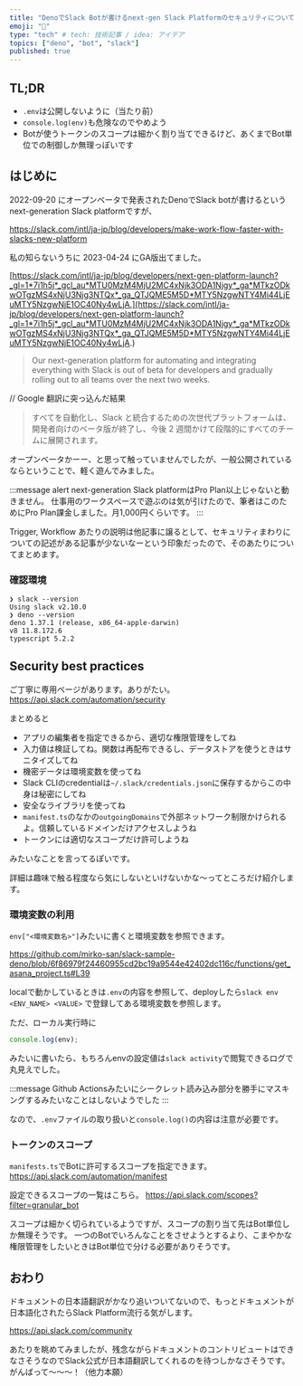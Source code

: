 ```yaml
---
title: "DenoでSlack Botが書けるnext-gen Slack Platformのセキュリティについて"
emoji: "🤖"
type: "tech" # tech: 技術記事 / idea: アイデア
topics: ["deno", "bot", "slack"]
published: true
---
```


## TL;DR

- `.env`は公開しないように（当たり前）
- `console.log(env)`も危険なのでやめよう
- Botが使うトークンのスコープは細かく割り当てできるけど、あくまでBot単位での制御しか無理っぽいです

## はじめに

2022-09-20 にオープンベータで発表されたDenoでSlack botが書けるというnext-generation Slack platformですが、

https://slack.com/intl/ja-jp/blog/developers/make-work-flow-faster-with-slacks-new-platform

私の知らないうちに 2023-04-24 にGA版出てました。

<!-- prettier-ignore -->
[https://slack.com/intl/ja-jp/blog/developers/next-gen-platform-launch?_gl=1*7i1h5j*_gcl_au*MTU0MzM4MjU2MC4xNjk3ODA1Njgy*_ga*MTkzODkwOTgzMS4xNjU3Njg3NTQx*_ga_QTJQME5M5D*MTY5NzgwNTY4Mi44LjEuMTY5NzgwNjE1OC40Ny4wLjA.](https://slack.com/intl/ja-jp/blog/developers/next-gen-platform-launch?_gl=1*7i1h5j*_gcl_au*MTU0MzM4MjU2MC4xNjk3ODA1Njgy*_ga*MTkzODkwOTgzMS4xNjU3Njg3NTQx*_ga_QTJQME5M5D*MTY5NzgwNTY4Mi44LjEuMTY5NzgwNjE1OC40Ny4wLjA.)

> Our next-generation platform for automating and integrating everything with Slack is out of beta for developers and gradually rolling out to all teams over the next two weeks.

// Google 翻訳に突っ込んだ結果

> すべてを自動化し、Slack と統合するための次世代プラットフォームは、開発者向けのベータ版が終了し、今後 2 週間かけて段階的にすべてのチームに展開されます。

オープンベータかーー、と思って触っていませんでしたが、一般公開されているならということで、軽く遊んでみました。

:::message alert
next-generation Slack platformはPro Plan以上じゃないと動きません。
仕事用のワークスペースで遊ぶのは気が引けたので、筆者はこのためにPro Plan課金しました。月1,000円くらいです。
:::

Trigger, Workflow あたりの説明は他記事に譲るとして、セキュリティまわりについての記述がある記事が少ないなーという印象だったので、そのあたりについてまとめます。

### 確認環境

```
❯ slack --version
Using slack v2.10.0
❯ deno --version
deno 1.37.1 (release, x86_64-apple-darwin)
v8 11.8.172.6
typescript 5.2.2
```

## Security best practices

ご丁寧に専用ページがあります。ありがたい。
https://api.slack.com/automation/security

まとめると

- アプリの編集者を指定できるから、適切な権限管理をしてね
- 入力値は検証してね。関数は再配布できるし、データストアを使うときはサニタイズしてね
- 機密データは環境変数を使ってね
- Slack CLIのcredentialは`~/.slack/credentials.json`に保存するからこの中身は秘密にしてね
- 安全なライブラリを使ってね
- `manifest.ts`のなかの`outgoingDomains`で外部ネットワーク制限かけられるよ。信頼しているドメインだけアクセスしようね
- トークンには適切なスコープだけ許可しようね

みたいなことを言ってるぽいです。

詳細は趣味で触る程度なら気にしないといけないかな〜ってところだけ紹介します。

### 環境変数の利用

`env["<環境変数名>"]`みたいに書くと環境変数を参照できます。

https://github.com/mirko-san/slack-sample-deno/blob/6f86979f24460955cd2bc19a9544e42402dc116c/functions/get_asana_project.ts#L39

localで動かしているときは`.env`の内容を参照して、deployしたら`slack env <ENV_NAME> <VALUE>` で登録してある環境変数を参照します。

ただ、ローカル実行時に

```ts
console.log(env);
```

みたいに書いたら、もちろんenvの設定値は`slack activity`で閲覧できるログで丸見えでした。

:::message
Github Actionsみたいにシークレット読み込み部分を勝手にマスキングするみたいなことはしないようでした
:::

なので、`.env`ファイルの取り扱いと`console.log()`の内容は注意が必要です。

### トークンのスコープ

`manifests.ts`でBotに許可するスコープを指定できます。
https://api.slack.com/automation/manifest

設定できるスコープの一覧はこちら。
https://api.slack.com/scopes?filter=granular_bot

スコープは細かく切られているようですが、スコープの割り当て先はBot単位しか無理そうです。
一つのBotでいろんなことをさせようとするより、こまやかな権限管理をしたいときはBot単位で分ける必要がありそうです。

## おわり

ドキュメントの日本語翻訳がかなり追いついてないので、もっとドキュメントが日本語化されたらSlack Platform流行る気がします。

https://api.slack.com/community

あたりを眺めてみましたが、残念ながらドキュメントのコントリビュートはできなさそうなのでSlack公式が日本語翻訳してくれるのを待つしかなさそうです。がんばって〜〜〜！（他力本願）
